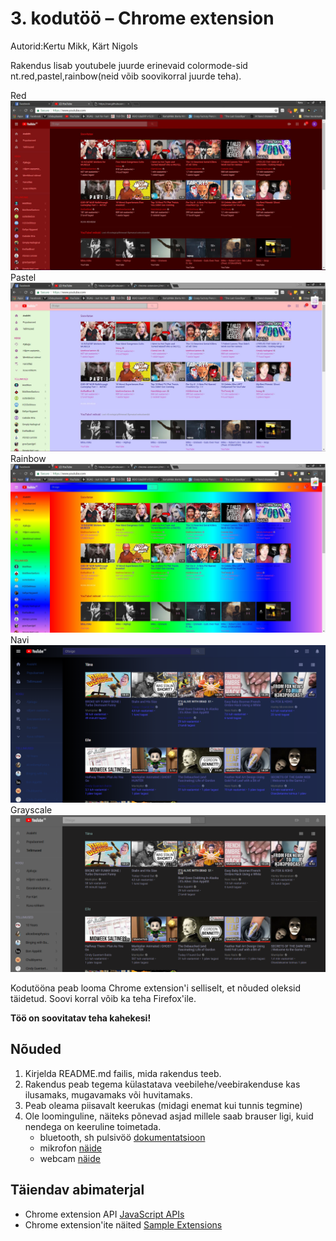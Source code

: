 # 3. kodutöö – Chrome extension
Autorid:Kertu Mikk, Kärt Nigols

Rakendus lisab youtubele juurde erinevaid colormode-sid nt.red,pastel,rainbow(neid võib soovikorral juurde teha).

Red
![screenshot](images/redScreen.JPG "screenshot")
Pastel
![screenshot](images/pastelScreen.JPG "screenshot")
Rainbow
![screenshot](images/rainbowScreen.JPG "screenshot")
Navi
![screenshot](images/NavySC.JPG "screenshot")
Grayscale
![screenshot](images/graySc.JPG "screenshot")

Kodutööna peab looma Chrome extension'i selliselt, et nõuded oleksid täidetud. Soovi korral võib ka teha Firefox'ile.

**Töö on soovitatav teha kahekesi!**

## Nõuded

1. Kirjelda README.md failis, mida rakendus teeb. 
1. Rakendus peab tegema külastatava veebilehe/veebirakenduse kas ilusamaks, mugavamaks või huvitamaks.
1. Peab oleama piisavalt keerukas (midagi enemat kui tunnis tegmine)
1. Ole loominguline, näiteks põnevad asjad millele saab brauser ligi, kuid nendega on keeruline toimetada.
    - bluetooth, sh pulsivöö [dokumentatsioon](https://developers.google.com/web/updates/2015/07/interact-with-ble-devices-on-the-web)
    - mikrofon [näide](https://www.talater.com/annyang/)
    - webcam [näide](https://revealjs.herokuapp.com/#/0/1)

## Täiendav abimaterjal

* Chrome extension API [JavaScript APIs](https://developer.chrome.com/extensions/api_index/)
* Chrome extension'ite näited [Sample Extensions](https://developer.chrome.com/extensions/samples/)